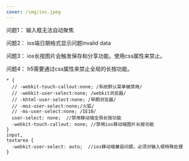 ```yaml
---
cover: /img/ios.jpeg
---
```

问题1：
输入框无法自动聚焦

问题2：
ios端日期格式显示问题invalid data

问题3：
ios长按图片会触发保存和分享功能。使用css属性来禁止。

问题4：
h5需要通过css属性来禁止全局的长按功能。
```
* {
  // -webkit-touch-callout:none; /系统默认菜单被禁用/
  // -webkit-user-select:none; /webkit浏览器/
  // -khtml-user-select:none; /早期浏览器/
  // -moz-user-select:none;/火狐/
  // -ms-user-select:none; /IE10/
  user-select: none;  //禁用移动端全局长按功能
  -webkit-touch-callout: none; //禁用ios移动端图片长按功能
}
input,
textarea {
  -webkit-user-select: auto;  //ios移动端兼容问题，必须对输入框特殊处理
}
```



